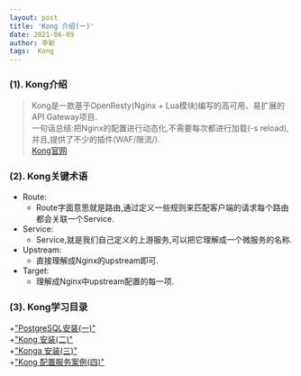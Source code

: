 ```yaml
---
layout: post
title: 'Kong 介绍(一)'
date: 2021-06-09
author: 李新
tags:  Kong
---
```


### (1). Kong介绍
> Kong是一款基于OpenResty(Nginx + Lua模块)编写的高可用、易扩展的API Gateway项目.   
> 一句话总结:把Nginx的配置进行动态化,不需要每次都进行加载(-s reload),并且,提供了不少的插件(WAF/限流/).    
> [Kong官网](https://docs.konghq.com/gateway-oss/2.4.x)  

### (2). Kong关键术语
+ Route:
   - Route字面意思就是路由,通过定义一些规则来匹配客户端的请求每个路由都会关联一个Service.
+ Service:
   - Service,就是我们自己定义的上游服务,可以把它理解成一个微服务的名称.
+ Upstream:
   - 直接理解成Nginx的upstream即可.
+ Target:
   - 理解成Nginx中upstream配置的每一项.

### (3). Kong学习目录
+["PostgreSQL安装(一)"](/2021/06/09/PostgreSQL-Install.html)    
+["Kong 安装(二)"](/2021/06/09/Kong-Install.html)    
+["Konga 安装(三)"](/2021/06/09/Konga-Install.html)     
+["Kong 配置服务案例(四)"](/2021/06/09/Kong-Api.html)   